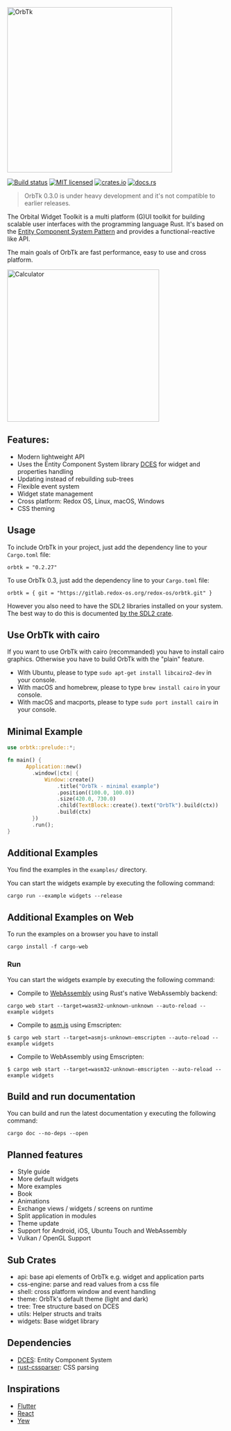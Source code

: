 <img alt="OrbTk" width="380" src="https://gitlab.redox-os.org/redox-os/assets/raw/master/logos/orbtk/logo_dark.png">

[![Build status](https://gitlab.redox-os.org/redox-os/orbtk/badges/master/build.svg)](https://gitlab.redox-os.org/redox-os/orbtk/pipelines)
[![MIT licensed](https://img.shields.io/badge/license-MIT-blue.svg)](./LICENSE)
[![crates.io](https://img.shields.io/badge/crates.io-v0.2.27-orange.svg)](https://crates.io/crates/orbtk)
[![docs.rs](https://docs.rs/orbtk/badge.svg)](https://docs.rs/orbtk)

> OrbTk 0.3.0 is under heavy development and it's not compatible to earlier releases.

The Orbital Widget Toolkit is a multi platform (G)UI toolkit for building scalable user interfaces with the programming language Rust. It's based
on the [Entity Component System Pattern](https://en.wikipedia.org/wiki/Entity%E2%80%93component%E2%80%93system) and provides a functional-reactive like API. 

The main goals of OrbTk are fast performance, easy to use and cross platform.

<img alt="Calculator" width="350" src="https://gitlab.redox-os.org/redox-os/assets/raw/master/screenshots/Calculator.png">

## Features:

* Modern lightweight API
* Uses the Entity Component System library [DCES](https://gitlab.redox-os.org/redox-os/dces-rust) for widget and properties handling
* Updating instead of rebuilding sub-trees
* Flexible event system
* Widget state management
* Cross platform: Redox OS, Linux, macOS, Windows
* CSS theming

## Usage

To include OrbTk in your project, just add the dependency
line to your `Cargo.toml` file:

```text
orbtk = "0.2.27"
```

To use OrbTk 0.3, just add the dependency
line to your `Cargo.toml` file:

```text
orbtk = { git = "https://gitlab.redox-os.org/redox-os/orbtk.git" }
```

However you also need to have the SDL2 libraries installed on your
system.  The best way to do this is documented [by the SDL2
crate](https://github.com/AngryLawyer/rust-sdl2#user-content-requirements).

## Use OrbTk with cairo

If you want to use OrbTk with cairo (recommanded) you have to install cairo graphics. Otherwise you have to build OrbTk with the "plain" feature.

* With Ubuntu, please to type ```sudo apt-get install libcairo2-dev``` in your console.
* With macOS and homebrew, please to type ```brew install cairo``` in your console.
* With macOS and macports, please to type ```sudo port install cairo``` in your console.

## Minimal Example

```rust
use orbtk::prelude::*;

fn main() {
      Application::new()
        .window(|ctx| {
            Window::create()
                .title("OrbTk - minimal example")
                .position((100.0, 100.0))
                .size(420.0, 730.0)
                .child(TextBlock::create().text("OrbTk").build(ctx))
                .build(ctx)
        })
        .run();
}
```

## Additional Examples

You find the examples in the `examples/` directory.

You can start the widgets example by executing the following command:

```text
cargo run --example widgets --release
```

## Additional Examples on Web

To run the examples on a browser you have to install 

```text
cargo install -f cargo-web
```

### Run

You can start the widgets example by executing the following command:

* Compile to [WebAssembly](https://en.wikipedia.org/wiki/WebAssembly) using Rust's native WebAssembly backend:

```text
cargo web start --target=wasm32-unknown-unknown --auto-reload --example widgets
```

* Compile to [asm.js](https://en.wikipedia.org/wiki/Asm.js) using Emscripten:

```text
$ cargo web start --target=asmjs-unknown-emscripten --auto-reload --example widgets
```

* Compile to WebAssembly using Emscripten:

```text
$ cargo web start --target=wasm32-unknown-emscripten --auto-reload --example widgets
```

## Build and run documentation

You can build and run the latest documentation y executing the following command:

```text
cargo doc --no-deps --open
```

## Planned features

* Style guide
* More default widgets
* More examples
* Book
* Animations
* Exchange views / widgets / screens on runtime
* Split application in modules
* Theme update
* Support for Android, iOS, Ubuntu Touch and WebAssembly
* Vulkan / OpenGL Support 

## Sub Crates

* api: base api elements of OrbTk e.g. widget and application parts
* css-engine: parse and read values from a css file
* shell: cross platform window and event handling
* theme: OrbTk's default theme (light and dark)
* tree: Tree structure based on DCES
* utils: Helper structs and traits
* widgets: Base widget library

## Dependencies

* [DCES](https://gitlab.redox-os.org/redox-os/dces-rust): Entity Component System
* [rust-cssparser](https://github.com/servo/rust-cssparser): CSS parsing

## Inspirations

* [Flutter](https://flutter.io/)
* [React](https://reactjs.org/)
* [Yew](https://github.com/DenisKolodin/yew)

